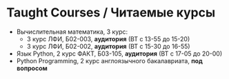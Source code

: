 # Taught Courses / Читаемые курсы
- Вычислительная математика, 3 курс:
  - 3 курс ЛФИ, Б02-003, **аудитория** (ВТ с 13-55 до 15-20)
  - 3 курс ЛФИ, Б02-002, **аудитория** (ВТ с 15-30 до 16-55)
- Язык Python, 2 курс ФАКТ, Б03-105, **аудитория** (ВТ с 17-05 до 20-00)
- Python Programming, 2 курс англоязычного бакалавриата, **под вопросом**
